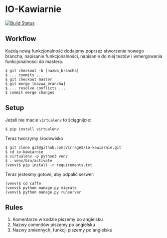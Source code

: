 # IO-Kawiarnie

[![Build Status](https://travis-ci.org/VirrageS/io-kawiarnie.svg?branch=master)](https://travis-ci.org/VirrageS/io-kawiarnie)

## Workflow

Każdą nową funkcjonalność dodajemy poprzez stworzenie nowego brancha,
napisanie funkcjonalności, napisanie do niej testów i wmergowania
funkcjonalności do mastera.

    $ git checkout -b [nazwa_brancha]
    $ ... commits ...
    $ git checkout master
    $ git merge [nazwa_brancha]
    $ ... resolve conflicts ...
    $ commit merge changes

## Setup

Jeżeli nie macie `virtualenv` to ściągnijcie:

    $ pip install virtualenv

Teraz tworzymy środowisko

    $ git clone git@github.com:VirrageS/io-kawiarnie.git
    $ cd io-kawiarnie
    $ virtualenv -p python3 venv
    $ . venv/bin/activate
    (venv)$ pip install -r requirements.txt

Teraz jesteśmy gotowi, aby odpalić serwer:

    (venv)$ cd caffe
    (venv)$ python manage.py migrate
    (venv)$ python manage.py runserver


## Rules

1. Komentarze w kodzie piszemy po angielsku
2. Nazwy commitów piszemy po angielsku
3. Nazwy zmiennych, funkcji piszemy po angielsku
